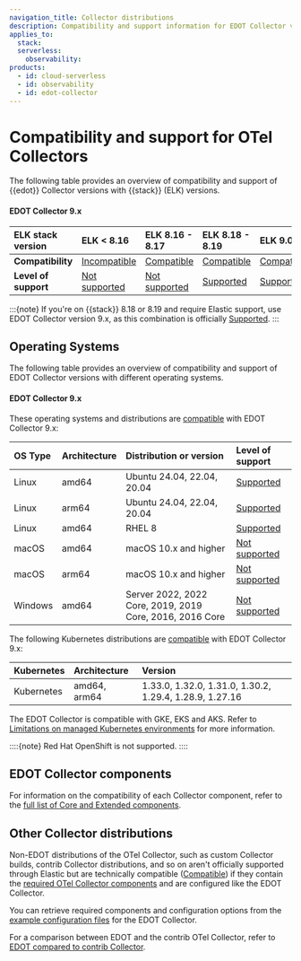 ```yaml
---
navigation_title: Collector distributions
description: Compatibility and support information for EDOT Collector versions with Elastic Stack versions and operating systems.
applies_to:
  stack:
  serverless:
    observability:
products:
  - id: cloud-serverless
  - id: observability
  - id: edot-collector
---
```


# Compatibility and support for OTel Collectors

The following table provides an overview of compatibility and support of {{edot}} Collector versions with {{stack}} (ELK) versions.

#### EDOT Collector 9.x

| ELK stack version           | **ELK < 8.16** | **ELK 8.16 - 8.17** | **ELK 8.18 - 8.19** | **ELK 9.0** |
| :-------------------------- | :------------- | :------------------ | :------------------ | :---------- |
| **Compatibility**           | [Incompatible] | [Compatible]        | [Compatible]        | [Compatible]|
| **Level of support**        | [Not supported] | [Not supported]    | [Supported]         | [Supported] |

:::{note}
If you're on {{stack}} 8.18 or 8.19 and require Elastic support, use EDOT Collector version 9.x, as this combination is officially [Supported].
:::

## Operating Systems

The following table provides an overview of compatibility and support of EDOT Collector versions with different operating systems.

#### EDOT Collector 9.x

These operating systems and distributions are [compatible] with EDOT Collector 9.x:

| OS Type | Architecture | Distribution or version                                  | Level of support     |
| :------ | :----------- | :------------------------------------------------------- | :------------------- |
| Linux   | amd64        | Ubuntu 24.04, 22.04, 20.04                               | [Supported]          |
| Linux   | arm64        | Ubuntu 24.04, 22.04, 20.04                               | [Supported]          |
| Linux   | amd64        | RHEL 8                                                   | [Supported]          |
| macOS   | amd64        | macOS 10.x and higher                                    | [Not supported]      |
| macOS   | arm64        | macOS 10.x and higher                                    | [Not supported]      |
| Windows | amd64        | Server 2022, 2022 Core, 2019, 2019 Core, 2016, 2016 Core | [Not supported]      |

The following Kubernetes distributions are [compatible] with EDOT Collector 9.x:

| Kubernetes  | Architecture     | Version                                                  |
| :---------- | :--------------- | :------------------------------------------------------- |
| Kubernetes  | amd64, arm64     | 1.33.0, 1.32.0, 1.31.0, 1.30.2, 1.29.4, 1.28.9, 1.27.16  |

The EDOT Collector is compatible with GKE, EKS and AKS. Refer to [Limitations on managed Kubernetes environments](/reference/compatibility/limitations.md#limitations-on-managed-kubernetes-environments) for more information.

::::{note}
Red Hat OpenShift is not supported.
::::

## EDOT Collector components

For information on the compatibility of each Collector component, refer to the [full list of Core and Extended components](/reference/edot-collector/components.md).

## Other Collector distributions

Non-EDOT distributions of the OTel Collector, such as custom Collector builds, contrib Collector distributions, and so on aren't officially supported through Elastic but are technically compatible ([Compatible]) if they contain the [required OTel Collector components](/reference/edot-collector/custom-collector.md) and are configured like the EDOT Collector.

You can retrieve required components and configuration options from the [example configuration files](https://github.com/elastic/elastic-agent/tree/v<COLLECTOR_VERSION>/internal/pkg/otel/samples/linux) for the EDOT Collector.

For a comparison between EDOT and the contrib OTel Collector, refer to [EDOT compared to contrib Collector](edot-vs-upstream.md).

[Incompatible]: nomenclature.md
[Compatible]: nomenclature.md
[Not supported]: nomenclature.md
[Supported]: nomenclature.md
[Extended]: nomenclature.md#extended-components
[Core]: nomenclature.md#core-components
